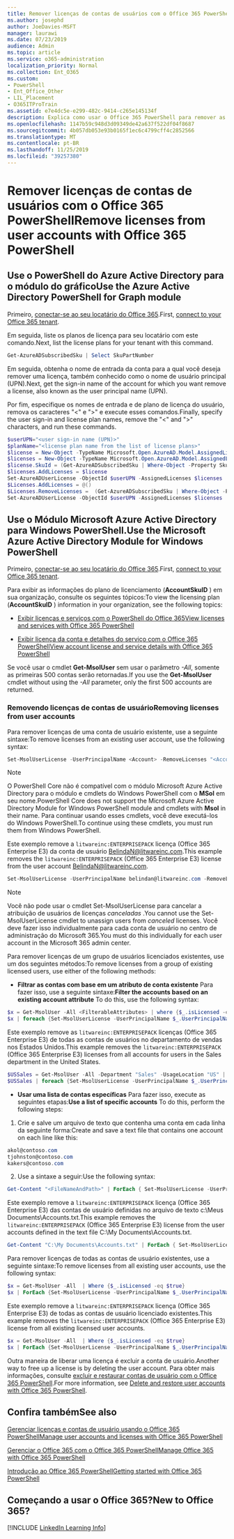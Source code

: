 ```yaml
---
title: Remover licenças de contas de usuários com o Office 365 PowerShell
ms.author: josephd
author: JoeDavies-MSFT
manager: laurawi
ms.date: 07/23/2019
audience: Admin
ms.topic: article
ms.service: o365-administration
localization_priority: Normal
ms.collection: Ent_O365
ms.custom:
- PowerShell
- Ent_Office_Other
- LIL_Placement
- O365ITProTrain
ms.assetid: e7e4dc5e-e299-482c-9414-c265e145134f
description: Explica como usar o Office 365 PowerShell para remover as licenças do Office 365 que foram previamente atribuídas aos usuários.
ms.openlocfilehash: 1147b59c948d3d09349de42a637f522df04f8687
ms.sourcegitcommit: 4b057db053e93b0165f1ec6c4799cff4c2852566
ms.translationtype: MT
ms.contentlocale: pt-BR
ms.lasthandoff: 11/25/2019
ms.locfileid: "39257380"
---
```

# <a name="remove-licenses-from-user-accounts-with-office-365-powershell"></a><span data-ttu-id="45b3d-103">Remover licenças de contas de usuários com o Office 365 PowerShell</span><span class="sxs-lookup"><span data-stu-id="45b3d-103">Remove licenses from user accounts with Office 365 PowerShell</span></span>

## <a name="use-the-azure-active-directory-powershell-for-graph-module"></a><span data-ttu-id="45b3d-104">Use o PowerShell do Azure Active Directory para o módulo do gráfico</span><span class="sxs-lookup"><span data-stu-id="45b3d-104">Use the Azure Active Directory PowerShell for Graph module</span></span>

<span data-ttu-id="45b3d-105">Primeiro, [conectar-se ao seu locatário do Office 365](connect-to-office-365-powershell.md#connect-with-the-azure-active-directory-powershell-for-graph-module).</span><span class="sxs-lookup"><span data-stu-id="45b3d-105">First, [connect to your Office 365 tenant](connect-to-office-365-powershell.md#connect-with-the-azure-active-directory-powershell-for-graph-module).</span></span>
  

<span data-ttu-id="45b3d-106">Em seguida, liste os planos de licença para seu locatário com este comando.</span><span class="sxs-lookup"><span data-stu-id="45b3d-106">Next, list the license plans for your tenant with this command.</span></span>

```powershell
Get-AzureADSubscribedSku | Select SkuPartNumber
```

<span data-ttu-id="45b3d-107">Em seguida, obtenha o nome de entrada da conta para a qual você deseja remover uma licença, também conhecido como o nome de usuário principal (UPN).</span><span class="sxs-lookup"><span data-stu-id="45b3d-107">Next, get the sign-in name of the account for which you want remove a license, also known as the user principal name (UPN).</span></span>

<span data-ttu-id="45b3d-108">Por fim, especifique os nomes de entrada e de plano de licença do usuário, remova os caracteres "<" e ">" e execute esses comandos.</span><span class="sxs-lookup"><span data-stu-id="45b3d-108">Finally, specify the user sign-in and license plan names, remove the "<" and ">" characters, and run these commands.</span></span>

```powershell
$userUPN="<user sign-in name (UPN)>"
$planName="<license plan name from the list of license plans>"
$license = New-Object -TypeName Microsoft.Open.AzureAD.Model.AssignedLicense
$licenses = New-Object -TypeName Microsoft.Open.AzureAD.Model.AssignedLicenses
$license.SkuId = (Get-AzureADSubscribedSku | Where-Object -Property SkuPartNumber -Value $planName -EQ).SkuID
$licenses.AddLicenses = $license
Set-AzureADUserLicense -ObjectId $userUPN -AssignedLicenses $licenses
$Licenses.AddLicenses = @()
$Licenses.RemoveLicenses =  (Get-AzureADSubscribedSku | Where-Object -Property SkuPartNumber -Value $planName -EQ).SkuID
Set-AzureADUserLicense -ObjectId $userUPN -AssignedLicenses $licenses
```

## <a name="use-the-microsoft-azure-active-directory-module-for-windows-powershell"></a><span data-ttu-id="45b3d-109">Use o Módulo Microsoft Azure Active Directory para Windows PowerShell.</span><span class="sxs-lookup"><span data-stu-id="45b3d-109">Use the Microsoft Azure Active Directory Module for Windows PowerShell</span></span>

<span data-ttu-id="45b3d-110">Primeiro, [conectar-se ao seu locatário do Office 365](connect-to-office-365-powershell.md#connect-with-the-microsoft-azure-active-directory-module-for-windows-powershell).</span><span class="sxs-lookup"><span data-stu-id="45b3d-110">First, [connect to your Office 365 tenant](connect-to-office-365-powershell.md#connect-with-the-microsoft-azure-active-directory-module-for-windows-powershell).</span></span>

   
<span data-ttu-id="45b3d-111">Para exibir as informações do plano de licenciamento (**AccountSkuID** ) em sua organização, consulte os seguintes tópicos:</span><span class="sxs-lookup"><span data-stu-id="45b3d-111">To view the licensing plan (**AccountSkuID** ) information in your organization, see the following topics:</span></span>
    
  - [<span data-ttu-id="45b3d-112">Exibir licenças e serviços com o PowerShell do Office 365</span><span class="sxs-lookup"><span data-stu-id="45b3d-112">View licenses and services with Office 365 PowerShell</span></span>](view-licenses-and-services-with-office-365-powershell.md)
    
  - [<span data-ttu-id="45b3d-113">Exibir licença da conta e detalhes do serviço com o Office 365 PowerShell</span><span class="sxs-lookup"><span data-stu-id="45b3d-113">View account license and service details with Office 365 PowerShell</span></span>](view-account-license-and-service-details-with-office-365-powershell.md)
    
<span data-ttu-id="45b3d-114">Se você usar o cmdlet **Get-MsolUser** sem usar o parâmetro _-All_, somente as primeiras 500 contas serão retornadas.</span><span class="sxs-lookup"><span data-stu-id="45b3d-114">If you use the **Get-MsolUser** cmdlet without using the _-All_ parameter, only the first 500 accounts are returned.</span></span>
    
### <a name="removing-licenses-from-user-accounts"></a><span data-ttu-id="45b3d-115">Removendo licenças de contas de usuário</span><span class="sxs-lookup"><span data-stu-id="45b3d-115">Removing licenses from user accounts</span></span>

<span data-ttu-id="45b3d-116">Para remover licenças de uma conta de usuário existente, use a seguinte sintaxe:</span><span class="sxs-lookup"><span data-stu-id="45b3d-116">To remove licenses from an existing user account, use the following syntax:</span></span>
  
```powershell
Set-MsolUserLicense -UserPrincipalName <Account> -RemoveLicenses "<AccountSkuId1>", "<AccountSkuId2>"...
```

>[!Note]
><span data-ttu-id="45b3d-117">O PowerShell Core não é compatível com o módulo Microsoft Azure Active Directory para o módulo e cmdlets do Windows PowerShell com o **MSol** em seu nome.</span><span class="sxs-lookup"><span data-stu-id="45b3d-117">PowerShell Core does not support the Microsoft Azure Active Directory Module for Windows PowerShell module and cmdlets with **Msol** in their name.</span></span> <span data-ttu-id="45b3d-118">Para continuar usando esses cmdlets, você deve executá-los do Windows PowerShell.</span><span class="sxs-lookup"><span data-stu-id="45b3d-118">To continue using these cmdlets, you must run them from Windows PowerShell.</span></span>
>

<span data-ttu-id="45b3d-119">Este exemplo remove a `litwareinc:ENTERPRISEPACK` licença (Office 365 Enterprise E3) da conta de usuário BelindaN@litwareinc.com.</span><span class="sxs-lookup"><span data-stu-id="45b3d-119">This example removes the `litwareinc:ENTERPRISEPACK` (Office 365 Enterprise E3) license from the user account BelindaN@litwareinc.com.</span></span>
  
```powershell
Set-MsolUserLicense -UserPrincipalName belindan@litwareinc.com -RemoveLicenses "litwareinc:ENTERPRISEPACK"
```

>[!Note]
><span data-ttu-id="45b3d-120">Você não pode usar o cmdlet Set-MsolUserLicense para cancelar a atribuição de usuários de licenças *canceladas* .</span><span class="sxs-lookup"><span data-stu-id="45b3d-120">You cannot use the Set-MsolUserLicense cmdlet to unassign users from *canceled* licenses.</span></span> <span data-ttu-id="45b3d-121">Você deve fazer isso individualmente para cada conta de usuário no centro de administração do Microsoft 365.</span><span class="sxs-lookup"><span data-stu-id="45b3d-121">You must do this individually for each user account in the Microsoft 365 admin center.</span></span>
>

<span data-ttu-id="45b3d-122">Para remover licenças de um grupo de usuários licenciados existentes, use um dos seguintes métodos:</span><span class="sxs-lookup"><span data-stu-id="45b3d-122">To remove licenses from a group of existing licensed users, use either of the following methods:</span></span>
  
- <span data-ttu-id="45b3d-123">**Filtrar as contas com base em um atributo de conta existente** Para fazer isso, use a seguinte sintaxe:</span><span class="sxs-lookup"><span data-stu-id="45b3d-123">**Filter the accounts based on an existing account attribute** To do this, use the following syntax:</span></span>
    
```powershell
$x = Get-MsolUser -All <FilterableAttributes> | where {$_.isLicensed -eq $true}
$x | foreach {Set-MsolUserLicense -UserPrincipalName $_.UserPrincipalName -RemoveLicenses "<AccountSkuId1>", "<AccountSkuId2>"...}
```

<span data-ttu-id="45b3d-124">Este exemplo remove as `litwareinc:ENTERPRISEPACK` licenças (Office 365 Enterprise E3) de todas as contas de usuários no departamento de vendas nos Estados Unidos.</span><span class="sxs-lookup"><span data-stu-id="45b3d-124">This example removes the  `litwareinc:ENTERPRISEPACK` (Office 365 Enterprise E3) licenses from all accounts for users in the Sales department in the United States.</span></span>
    
```powershell
$USSales = Get-MsolUser -All -Department "Sales" -UsageLocation "US" | where {$_.isLicensed -eq $true}
$USSales | foreach {Set-MsolUserLicense -UserPrincipalName $_.UserPrincipalName -RemoveLicenses "litwareinc:ENTERPRISEPACK"}
```

- <span data-ttu-id="45b3d-125">**Usar uma lista de contas específicas** Para fazer isso, execute as seguintes etapas:</span><span class="sxs-lookup"><span data-stu-id="45b3d-125">**Use a list of specific accounts** To do this, perform the following steps:</span></span>
    
1. <span data-ttu-id="45b3d-126">Crie e salve um arquivo de texto que contenha uma conta em cada linha da seguinte forma:</span><span class="sxs-lookup"><span data-stu-id="45b3d-126">Create and save a text file that contains one account on each line like this:</span></span>
    
  ```powershell
akol@contoso.com
tjohnston@contoso.com
kakers@contoso.com
  ```

2. <span data-ttu-id="45b3d-127">Use a sintaxe a seguir:</span><span class="sxs-lookup"><span data-stu-id="45b3d-127">Use the following syntax:</span></span>
    
  ```powershell
  Get-Content "<FileNameAndPath>" | ForEach { Set-MsolUserLicense -UserPrincipalName $_ -RemoveLicenses "<AccountSkuId1>", "<AccountSkuId2>"... }
  ```

<span data-ttu-id="45b3d-128">Este exemplo remove a `litwareinc:ENTERPRISEPACK` licença (Office 365 Enterprise E3) das contas de usuário definidas no arquivo de texto c:\Meus Documents\Accounts.txt.</span><span class="sxs-lookup"><span data-stu-id="45b3d-128">This example removes the  `litwareinc:ENTERPRISEPACK` (Office 365 Enterprise E3) license from the user accounts defined in the text file C:\My Documents\Accounts.txt.</span></span>
    
  ```powershell
  Get-Content "C:\My Documents\Accounts.txt" | ForEach { Set-MsolUserLicense -UserPrincipalName $_ -RemoveLicenses "litwareinc:ENTERPRISEPACK" }
  ```

<span data-ttu-id="45b3d-129">Para remover licenças de todas as contas de usuário existentes, use a seguinte sintaxe:</span><span class="sxs-lookup"><span data-stu-id="45b3d-129">To remove licenses from all existing user accounts, use the following syntax:</span></span>
  
```powershell
$x = Get-MsolUser -All  | Where {$_.isLicensed -eq $true}
$x | ForEach {Set-MsolUserLicense -UserPrincipalName $_.UserPrincipalName -RemoveLicenses "<AccountSkuId1>", "<AccountSkuId2>"...}
```

<span data-ttu-id="45b3d-130">Este exemplo remove a `litwareinc:ENTERPRISEPACK` licença (Office 365 Enterprise E3) de todas as contas de usuário licenciado existentes.</span><span class="sxs-lookup"><span data-stu-id="45b3d-130">This example removes the  `litwareinc:ENTERPRISEPACK` (Office 365 Enterprise E3) license from all existing licensed user accounts.</span></span>
  
```powershell
$x = Get-MsolUser -All  | Where {$_.isLicensed -eq $true}
$x | ForEach {Set-MsolUserLicense -UserPrincipalName $_.UserPrincipalName -RemoveLicenses "litwareinc:ENTERPRISEPACK"}
```

<span data-ttu-id="45b3d-131">Outra maneira de liberar uma licença é excluir a conta de usuário.</span><span class="sxs-lookup"><span data-stu-id="45b3d-131">Another way to free up a license is by deleting the user account.</span></span> <span data-ttu-id="45b3d-132">Para obter mais informações, consulte [excluir e restaurar contas de usuário com o Office 365 PowerShell](delete-and-restore-user-accounts-with-office-365-powershell.md).</span><span class="sxs-lookup"><span data-stu-id="45b3d-132">For more information, see [Delete and restore user accounts with Office 365 PowerShell](delete-and-restore-user-accounts-with-office-365-powershell.md).</span></span>
  
## <a name="see-also"></a><span data-ttu-id="45b3d-133">Confira também</span><span class="sxs-lookup"><span data-stu-id="45b3d-133">See also</span></span>

[<span data-ttu-id="45b3d-134">Gerenciar licenças e contas de usuário usando o Office 365 PowerShell</span><span class="sxs-lookup"><span data-stu-id="45b3d-134">Manage user accounts and licenses with Office 365 PowerShell</span></span>](manage-user-accounts-and-licenses-with-office-365-powershell.md)
  
[<span data-ttu-id="45b3d-135">Gerenciar o Office 365 com o Office 365 PowerShell</span><span class="sxs-lookup"><span data-stu-id="45b3d-135">Manage Office 365 with Office 365 PowerShell</span></span>](manage-office-365-with-office-365-powershell.md)
  
[<span data-ttu-id="45b3d-136">Introdução ao Office 365 PowerShell</span><span class="sxs-lookup"><span data-stu-id="45b3d-136">Getting started with Office 365 PowerShell</span></span>](getting-started-with-office-365-powershell.md)

    
## <a name="new-to-office-365"></a><span data-ttu-id="45b3d-137">Começando a usar o Office 365?</span><span class="sxs-lookup"><span data-stu-id="45b3d-137">New to Office 365?</span></span>

[!INCLUDE [LinkedIn Learning Info](../common/office/linkedin-learning-info.md)]
   

